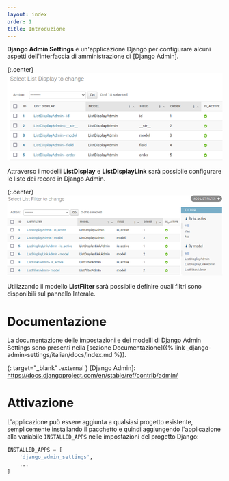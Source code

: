 ```yaml
---
layout: index
order: 1
title: Introduzione
---
```

**Django Admin Settings** è un'applicazione Django per configurare alcuni aspetti
dell'interfaccia di amministrazione di [Django Admin].

{:.center}
![Elenco delle colonne](/resources/django-admin-settings/archive/latest/italian/listdisplay.png)

Attraverso i modelli **ListDisplay** e **ListDisplayLink** sarà possibile
configurare le liste dei record in Django Admin.

{:.center}
![Elenco dei filtri](/resources/django-admin-settings/archive/latest/italian/listfilter.png)

Utilizzando il modello **ListFilter** sarà possibile definire quali filtri
sono disponibili sul pannello laterale.

# Documentazione

La documentazione delle impostazioni e dei modelli di Django Admin Settings sono
presenti nella [sezione Documentazione]({% link _django-admin-settings/italian/docs/index.md %}).

{: target="_blank" .external }
[Django Admin]: https://docs.djangoproject.com/en/stable/ref/contrib/admin/

# Attivazione

L'applicazione può essere aggiunta a qualsiasi progetto esistente, semplicemente
installando il pacchetto e quindi aggiungendo l'applicazione alla variabile
`INSTALLED_APPS` nelle impostazioni del progetto Django:

```python
INSTALLED_APPS = [
    'django_admin_settings',
    ...
]
```
